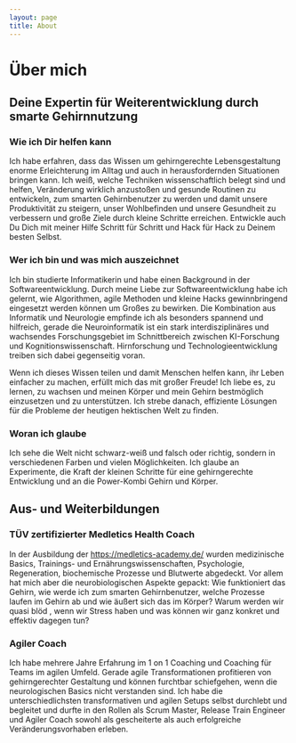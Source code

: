 ```yaml
---
layout: page
title: About
---
```

                                                                                                
# Über mich

## Deine Expertin für Weiterentwicklung durch smarte Gehirnnutzung

### Wie ich Dir helfen kann
Ich habe erfahren, dass das Wissen um gehirngerechte Lebensgestaltung enorme Erleichterung im Alltag und auch in herausfordernden Situationen bringen kann.
Ich weiß, welche Techniken wissenschaftlich belegt sind und helfen, Veränderung wirklich anzustoßen und gesunde Routinen zu entwickeln, zum smarten Gehirnbenutzer zu werden und damit unsere Produktivität zu steigern, unser Wohlbefinden und unsere Gesundheit zu verbessern und große Ziele durch kleine Schritte erreichen. 
Entwickle auch Du Dich mit meiner Hilfe Schritt für Schritt und Hack für Hack zu Deinem besten Selbst. 


### Wer ich bin und was mich auszeichnet 
Ich bin studierte Informatikerin und habe einen Background in der Softwareentwicklung.
Durch meine Liebe zur Softwareentwicklung habe ich gelernt, wie Algorithmen, agile Methoden und kleine Hacks gewinnbringend eingesetzt werden können um Großes zu bewirken.
Die Kombination aus Informatik und Neurologie empfinde ich als besonders spannend und hilfreich, gerade die Neuroinformatik ist ein stark interdisziplinäres und wachsendes Forschungsgebiet im Schnittbereich zwischen KI-Forschung und Kognitionswissenschaft.
Hirnforschung und Technologieentwicklung treiben sich dabei gegenseitig voran.
          
Wenn ich dieses Wissen teilen und damit Menschen helfen kann, ihr Leben einfacher zu machen, erfüllt mich das mit großer Freude!
Ich liebe es, zu lernen, zu wachsen und meinen Körper und mein Gehirn bestmöglich einzusetzen und zu unterstützen.
Ich strebe danach, effiziente Lösungen für die Probleme der heutigen hektischen Welt zu finden. 

### Woran ich glaube
Ich sehe die Welt nicht schwarz-weiß und falsch oder richtig, sondern in verschiedenen Farben und vielen Möglichkeiten.
Ich glaube an Experimente, die Kraft der kleinen Schritte für eine gehirngerechte Entwicklung und an die Power-Kombi Gehirn und Körper.

## Aus- und Weiterbildungen

### TÜV zertifizierter Medletics Health Coach
In der Ausbildung der <a href="/blog/">https://medletics-academy.de/</a> wurden medizinische Basics, Trainings- und Ernährungswissenschaften, Psychologie, Regeneration, biochemische Prozesse und Blutwerte abgedeckt. 
Vor allem hat mich aber die neurobiologischen Aspekte gepackt: Wie funktioniert das Gehirn, wie werde ich zum smarten Gehirnbenutzer, welche Prozesse laufen im Gehirn ab und wie äußert sich das im Körper? Warum werden wir quasi blöd , wenn wir Stress haben und was können wir ganz konkret und effektiv dagegen tun?

### Agiler Coach
Ich habe mehrere Jahre Erfahrung im 1 on 1 Coaching und Coaching für Teams im agilen Umfeld. Gerade agile Transformationen profitieren von gehirngerechter Gestaltung und können furchtbar schiefgehen, wenn die neurologischen Basics nicht verstanden sind.
Ich habe die unterschiedlichsten transformativen und agilen Setups selbst durchlebt und begleitet und durfte in den Rollen als Scrum Master, Release Train Engineer und Agiler Coach sowohl als gescheiterte als auch erfolgreiche Veränderungsvorhaben erleben. 
